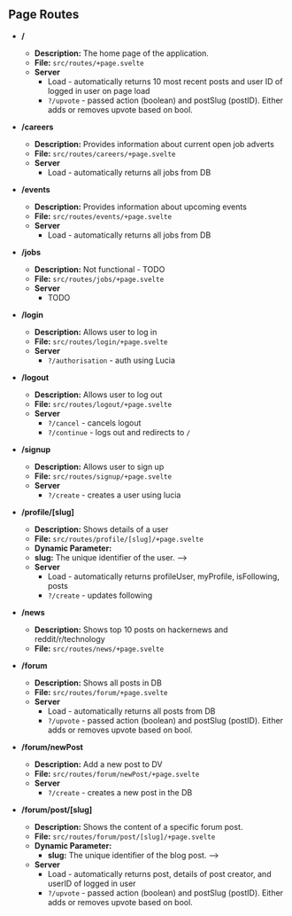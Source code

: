 ## Page Routes

- **/**

  - **Description:** The home page of the application.
  - **File:** `src/routes/+page.svelte`
  - **Server**
    - Load - automatically returns 10 most recent posts and user ID of logged in user on page load
    - `?/upvote` - passed action (boolean) and postSlug (postID). Either adds or removes upvote based on bool.

- **/careers**

  - **Description:** Provides information about current open job adverts
  - **File:** `src/routes/careers/+page.svelte`
  - **Server**
    - Load - automatically returns all jobs from DB

- **/events**

  - **Description:** Provides information about upcoming events
  - **File:** `src/routes/events/+page.svelte`
  - **Server**
    - Load - automatically returns all jobs from DB

- **/jobs**

  - **Description:** Not functional - TODO
  - **File:** `src/routes/jobs/+page.svelte`
  - **Server**
    - TODO

- **/login**

  - **Description:** Allows user to log in
  - **File:** `src/routes/login/+page.svelte`
  - **Server**
    - `?/authorisation` - auth using Lucia

- **/logout**

  - **Description:** Allows user to log out
  - **File:** `src/routes/logout/+page.svelte`
  - **Server**
    - `?/cancel` - cancels logout
    - `?/continue` - logs out and redirects to `/`

- **/signup**

  - **Description:** Allows user to sign up
  - **File:** `src/routes/signup/+page.svelte`
  - **Server**
    - `?/create` - creates a user using lucia

- **/profile/[slug]**

  - **Description:** Shows details of a user
  - **File:** `src/routes/profile/[slug]/+page.svelte`
  - **Dynamic Parameter:**
  - **slug:** The unique identifier of the user. -->
  - **Server**
    - Load - automatically returns profileUser, myProfile, isFollowing, posts
    - `?/create` - updates following

- **/news**

  - **Description:** Shows top 10 posts on hackernews and reddit/r/technology
  - **File:** `src/routes/news/+page.svelte`

- **/forum**

  - **Description:** Shows all posts in DB
  - **File:** `src/routes/forum/+page.svelte`
  - **Server**
    - Load - automatically returns all posts from DB
    - `?/upvote` - passed action (boolean) and postSlug (postID). Either adds or removes upvote based on bool.

- **/forum/newPost**

  - **Description:** Add a new post to DV
  - **File:** `src/routes/forum/newPost/+page.svelte`
  - **Server**
    - `?/create` - creates a new post in the DB

- **/forum/post/[slug]**
  - **Description:** Shows the content of a specific forum post.
  - **File:** `src/routes/forum/post/[slug]/+page.svelte`
  - **Dynamic Parameter:**
    - **slug:** The unique identifier of the blog post. -->
  - **Server**
    - Load - automatically returns post, details of post creator, and userID of logged in user
    - `?/upvote` - passed action (boolean) and postSlug (postID). Either adds or removes upvote based on bool.
